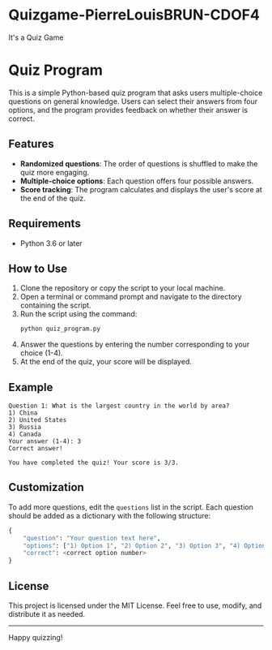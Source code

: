 # Quizgame-PierreLouisBRUN-CDOF4
It's a Quiz Game

# Quiz Program

This is a simple Python-based quiz program that asks users multiple-choice questions on general knowledge. Users can select their answers from four options, and the program provides feedback on whether their answer is correct.

## Features

- **Randomized questions**: The order of questions is shuffled to make the quiz more engaging.
- **Multiple-choice options**: Each question offers four possible answers.
- **Score tracking**: The program calculates and displays the user's score at the end of the quiz.

## Requirements

- Python 3.6 or later

## How to Use

1. Clone the repository or copy the script to your local machine.
2. Open a terminal or command prompt and navigate to the directory containing the script.
3. Run the script using the command:
   ```bash
   python quiz_program.py
   ```
4. Answer the questions by entering the number corresponding to your choice (1-4).
5. At the end of the quiz, your score will be displayed.

## Example

```
Question 1: What is the largest country in the world by area?
1) China
2) United States
3) Russia
4) Canada
Your answer (1-4): 3
Correct answer!

You have completed the quiz! Your score is 3/3.
```

## Customization

To add more questions, edit the `questions` list in the script. Each question should be added as a dictionary with the following structure:

```python
{
    "question": "Your question text here",
    "options": ["1) Option 1", "2) Option 2", "3) Option 3", "4) Option 4"],
    "correct": <correct option number>
}
```

## License

This project is licensed under the MIT License. Feel free to use, modify, and distribute it as needed.

---

Happy quizzing!


